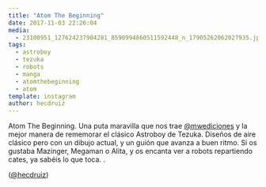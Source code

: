 ```yaml
---
title: "Atom The Beginning"
date: 2017-11-03 22:26:04
media: 
  - 23100951_127624237904281_8590994860511592448_n_17905262062027935.jpg
tags: 
  - astroboy
  - tezuka
  - robots
  - manga
  - atomthebeginning
  - atom
template: instagram
author: hecdruiz
---
```


Atom The Beginning. Una puta maravilla que nos trae [@mwediciones](https://instagram.com/mwediciones) y la mejor manera de rememorar el clásico Astroboy de Tezuka. Diseños de aire clásico pero con un dibujo  actual, y un guión que avanza a buen ritmo. Si os gustaba Mazinger, Megaman o Alita, y os encanta ver a robots repartiendo cates, ya sabéis lo que toca. .


([@hecdruiz](https://instagram.com/hecdruiz))







